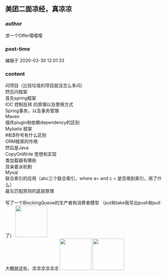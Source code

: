 ## 美团二面凉经，真凉凉
### author 
求一个Offer嘤嘤嘤
### post-time 

编辑于  2020-03-30 12:01:33
### content 
<div class="post-topic-des nc-post-content">
 <div>
  问项目（比较垃圾的项目就没怎么多问）
 </div>
 <div>
  然后问框架
 </div>
 <div>
  首先spring框架
 </div>
 <div>
  IOC 控制反转 的原理以及使用方式
 </div>
 <div>
  Spring事务，以及事务管理
 </div>
 <div>
  Maven
 </div>
 <div>
  插件plugin和依赖dependency的区别
  <br/>
 </div>
 <div>
  Mybatis 框架
 </div>
 <div>
  #和$符号有什么区别
 </div>
 <div>
  ORM框架的作用
 </div>
 <div>
  然后是Java
 </div>
 <div>
  CopyOnWrite 思想和实现
 </div>
 <div>
  类加载器有哪些
 </div>
 <div>
  双亲委派机制
 </div>
 <div>
  Mysql
 </div>
 <div>
  联合索引的应用（abc三个联合索引，where a= and c = 是否用到索引，用了什么）
 </div>
 <div>
  最左匹配原则的底层原理
 </div>
 <div>
  <br/>
 </div>
 <div>
  写了一个BlockingQueue的生产者和消费者模型 （put和take我写出push和pull了）
  <img data-card-emoji="[抱抱]" height="100px" src="https://uploadfiles.nowcoder.com/images/20191018/468200_1571397153644_2484A7DF36877A14689574EEBDA6DD7C" width="100px"/>
 </div>
 <div>
  大概就这些，凉凉凉凉凉凉
  <img data-card-emoji="[抱抱]" height="100px" src="https://uploadfiles.nowcoder.com/images/20191018/468200_1571397153644_2484A7DF36877A14689574EEBDA6DD7C" width="100px"/>
  <img data-card-emoji="[抱抱]" height="100px" src="https://uploadfiles.nowcoder.com/images/20191018/468200_1571397153644_2484A7DF36877A14689574EEBDA6DD7C" width="100px"/>
 </div>
</div>
